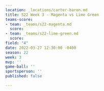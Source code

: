 ```yaml
---
location: _locations/carter-baron.md
title: S22 Week 3 - Magenta vs Lime Green
teams-score:
- team: _teams/s22-magenta.md
  score: 
- team: _teams/s22-lime-green.md
  score: 
field: "4"
date: 2022-03-27 12:30:00 -0400
season: 22
week: 3
mvp: ''
game-ball: ''
sportsperson: ''
published: false

---
```

